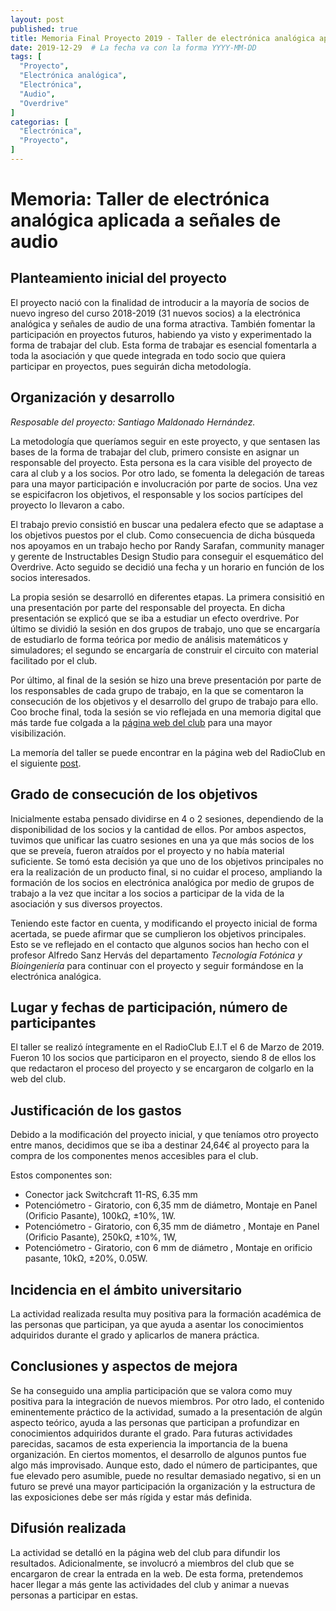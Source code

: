 ```yaml
---
layout: post
published: true
title: Memoria Final Proyecto 2019 - Taller de electrónica analógica aplicada a señales de audio
date: 2019-12-29  # La fecha va con la forma YYYY-MM-DD
tags: [
  "Proyecto",
  "Electrónica analógica",
  "Electrónica",
  "Audio",
  "Overdrive"
]
categorias: [
  "Electrónica",
  "Proyecto",
]
---
```


# Memoria: Taller de electrónica analógica aplicada a señales de audio

## Planteamiento inicial del proyecto
El proyecto nació con la finalidad de introducir a la mayoría de socios de nuevo ingreso del curso 2018-2019 (31 nuevos socios) a la electrónica analógica y señales de audio de una forma atractiva. También fomentar la participación en proyectos futuros, habiendo ya visto y experimentado la forma de trabajar del club. Esta forma de trabajar es esencial fomentarla a toda la asociación y que quede integrada en todo socio que quiera participar en proyectos, pues seguirán dicha metodología.


## Organización y desarrollo

*Resposable del proyecto: Santiago Maldonado Hernández.*

La metodología que queríamos seguir en este proyecto, y que sentasen las bases de la forma de trabajar del club, primero consiste en asignar un responsable del proyecto. Esta persona es la cara visible del proyecto de cara al club y a los socios. Por otro lado, se fomenta la delegación de tareas para una mayor participación e involucración por parte de socios. Una vez se espicifacron los objetivos, el responsable y los socios partícipes del proyecto lo llevaron a cabo.

 El trabajo previo consistió en buscar una pedalera efecto que se adaptase a los objetivos puestos por el club. Como consecuencia de dicha búsqueda nos apoyamos en un trabajo hecho por Randy Sarafan, community manager y gerente de Instructables Design Studio para conseguir el esquemático del Overdrive. Acto seguido se decidió una fecha y un horario en función de los socios interesados.

La propia sesión se desarrolló en diferentes etapas. La primera consisitió en una presentación por parte del responsable del proyecta. En dicha presentación se explicó que se iba a estudiar un efecto overdrive. Por último se dividió la sesión en dos grupos de trabajo, uno que se encargaría de estudiarlo de forma teórica por medio de análisis matemáticos y simuladores; el segundo se encargaría de construir el circuito con material facilitado por el club.

Por último, al final de la sesión se hizo una breve presentación por parte de los responsables de cada grupo de trabajo, en la que se comentaron la consecución de los objetivos y el desarrollo del grupo de trabajo para ello. Coo broche final, toda la sesión se vio reflejada en una memoria digital que más tarde fue colgada a la [página web del club](https://radio.clubs.etsit.upm.es/) para una mayor visibilización.

La memoría del taller se puede encontrar en la página web del RadioClub en el siguiente [post](https://radio.clubs.etsit.upm.es/blog/2019-03-06-taller-de-pedales/).


## Grado de consecución de los objetivos

Inicialmente estaba pensado dividirse en 4 o 2 sesiones, dependiendo de la disponibilidad de los socios y la cantidad de ellos. Por ambos aspectos, tuvimos que unificar las cuatro sesiones en una ya que más socios de los que se preveía, fueron atraídos por el proyecto y no había material suficiente. Se tomó esta decisión ya que uno de los objetivos principales no era la realización de un producto final, si no cuidar el proceso, ampliando la formación de los socios en electrónica analógica por medio de grupos de trabajo a la vez que incitar a los socios a participar de la vida de la asociación y sus diversos proyectos.

Teniendo este factor en cuenta, y modificando el proyecto inicial de forma acertada, se puede afirmar que se cumplieron los objetivos principales. Esto se ve reflejado en el contacto que algunos socios han hecho con el profesor Alfredo Sanz Hervás del departamento *Tecnología Fotónica y Bioingeniería* para continuar con el proyecto y seguir formándose en la electrónica analógica.


## Lugar y fechas de participación, número de participantes

El taller se realizó íntegramente en el RadioClub E.I.T el 6 de Marzo de 2019. Fueron 10 los socios que participaron en el proyecto, siendo 8 de ellos los que redactaron el proceso del proyecto y se encargaron de colgarlo en la web del club.

## Justificación de los gastos

Debido a la modificación del proyecto inicial, y que teníamos otro proyecto entre manos, decidimos que se iba a destinar 24,64€ al proyecto para la compra de los componentes menos accesibles para el club.

Estos componentes son:

*  Conector jack Switchcraft 11-RS, 6.35 mm
*  Potenciómetro - Giratorio, con 6,35 mm de diámetro, Montaje en Panel (Orificio Pasante), 100kΩ, ±10%, 1W.
*  Potenciómetro - Giratorio, con 6,35 mm de diámetro , Montaje en Panel (Orificio Pasante), 250kΩ, ±10%, 1W,
*  Potenciómetro - Giratorio, con 6 mm de diámetro , Montaje en orificio pasante, 10kΩ, ±20%, 0.05W.

## Incidencia en el ámbito universitario

La actividad realizada resulta muy positiva para la formación académica de las personas que participan, ya que ayuda a asentar los conocimientos adquiridos durante el grado y aplicarlos de manera práctica.

## Conclusiones y aspectos de mejora

Se ha conseguido una amplia participación que se valora como muy positiva para la integración de nuevos miembros. Por otro lado, el contenido eminentemente práctico de la actividad, sumado a la presentación de algún aspecto teórico, ayuda a las personas que participan a profundizar en conocimientos adquiridos durante el grado.
Para futuras actividades parecidas, sacamos de esta experiencia la importancia de la buena organización. En ciertos momentos, el desarrollo de algunos puntos fue algo más improvisado. Aunque esto, dado el número de participantes, que fue elevado pero asumible, puede no resultar demasiado negativo, si en un futuro se prevé una mayor participación la organización y la estructura de las exposiciones debe ser más rígida y estar más definida.

## Difusión realizada

La actividad se detalló en la página web del club para difundir los resultados. Adicionalmente, se involucró a miembros del club que se encargaron de crear la entrada en la web.
De esta forma, pretendemos hacer llegar a más gente las actividades del club y animar a nuevas personas a participar en estas.
